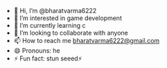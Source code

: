 - 👋 Hi, I’m @bharatvarma6222
- 👀 I’m interested in game development
- 🌱 I’m currently learning c
- 💞️ I’m looking to collaborate with anyone
- 📫 How to reach me bharatvarma6222@gmail.com
- 😄 Pronouns: he
- ⚡ Fun fact: stun seeed⚡


<!---
bharatvarma6222/bharatvarma6222 is a ✨ special ✨ repository because its `README.md` (this file) appears on your GitHub profile.
You can click the Preview link to take a look at your changes.
--->
